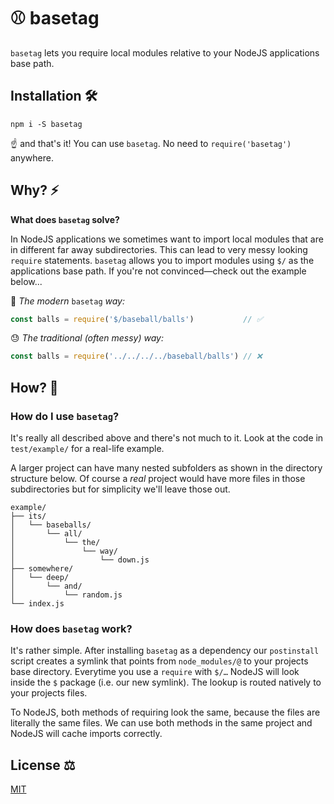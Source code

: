 # ⚾️ basetag
`basetag` lets you require local modules relative to your NodeJS applications base path.

## Installation 🛠

`npm i -S basetag`

☝️ and that's it!
You can use `basetag`.
No need to `require('basetag')` anywhere.

## Why? ⚡️

**What does `basetag` solve?**

In NodeJS applications we sometimes want to import local modules that are in different far away subdirectories.
This can lead to very messy looking `require` statements.
`basetag` allows you to import modules using `$/` as the applications base path.
If you're not convinced—check out the example below...

🤯 _The modern_ `basetag` _way:_

```js
const balls = require('$/baseball/balls')           // ✅
```

😓 _The traditional (often messy) way:_

```js
const balls = require('../../../../baseball/balls') // ❌
```

## How? 💭

### How do I use `basetag`?

It's really all described above and there's not much to it.
Look at the code in `test/example/` for a real-life example.

A larger project can have many nested subfolders as shown in the directory structure below.
Of course a _real_ project would have more files in those subdirectories but for simplicity we'll leave those out.

```
example/
├── its/
│   └── baseballs/
│       └── all/
│           └── the/
│               └── way/
│                   └── down.js
├── somewhere/
│   └── deep/
│       └── and/
│           └── random.js
└── index.js
```

### How does `basetag` work?

It's rather simple.
After installing `basetag` as a dependency our `postinstall` script creates a symlink that points from `node_modules/@` to your projects base directory.
Everytime you use a `require` with `$/…` NodeJS will look inside the `$` package (i.e. our new symlink).
The lookup is routed natively to your projects files.

To NodeJS, both methods of requiring look the same, because the files are literally the same files.
We can use both methods in the same project and NodeJS will cache imports correctly.

## License ⚖️

[MIT](LICENSE)
